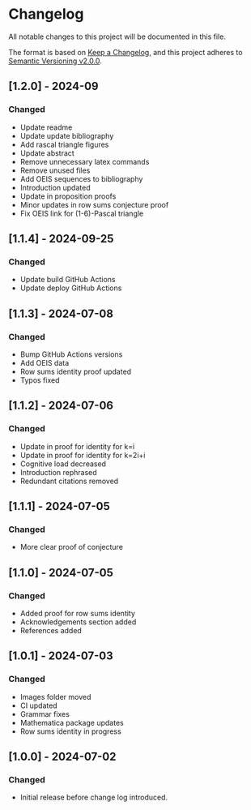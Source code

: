 ﻿# Changelog

All notable changes to this project will be documented in this file.

The format is based on [Keep a Changelog](https://keepachangelog.com/en/1.0.0/),
and this project adheres to [Semantic Versioning v2.0.0](https://semver.org/spec/v2.0.0.html).

## [1.2.0] - 2024-09

### Changed

- Update readme
- Update update bibliography
- Add rascal triangle figures
- Update abstract
- Remove unnecessary latex commands
- Remove unused files
- Add OEIS sequences to bibliography
- Introduction updated
- Update in proposition proofs
- Minor updates in row sums conjecture proof
- Fix OEIS link for (1-6)-Pascal triangle

## [1.1.4] - 2024-09-25

### Changed

- Update build GitHub Actions
- Update deploy GitHub Actions

## [1.1.3] - 2024-07-08

### Changed

- Bump GitHub Actions versions
- Add OEIS data
- Row sums identity proof updated
- Typos fixed

## [1.1.2] - 2024-07-06

### Changed

- Update in proof for identity for k=i
- Update in proof for identity for k=2i+i
- Cognitive load decreased
- Introduction rephrased
- Redundant citations removed

## [1.1.1] - 2024-07-05

### Changed

- More clear proof of conjecture

## [1.1.0] - 2024-07-05

### Changed

- Added proof for row sums identity
- Acknowledgements section added
- References added

## [1.0.1] - 2024-07-03

### Changed

- Images folder moved
- CI updated
- Grammar fixes
- Mathematica package updates
- Row sums identity in progress

## [1.0.0] - 2024-07-02

### Changed

- Initial release before change log introduced.
